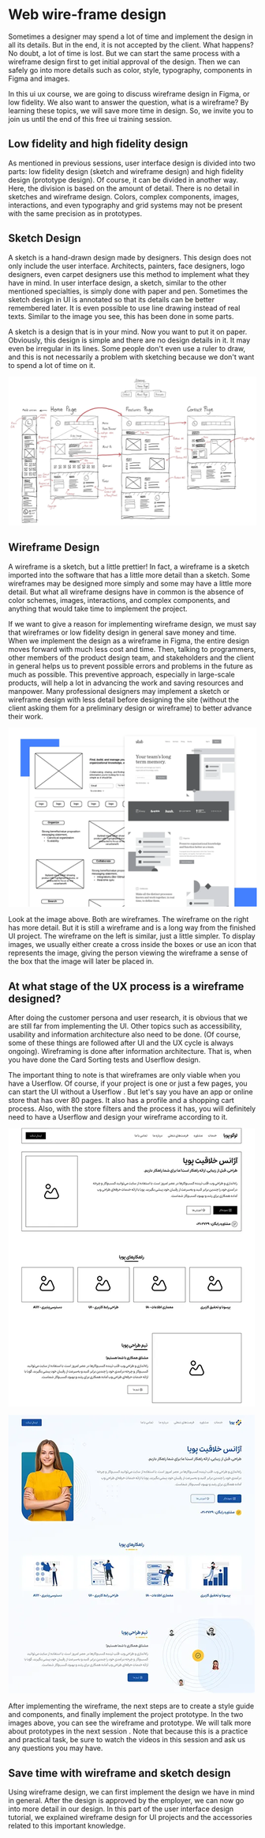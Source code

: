 # Web wire-frame design

Sometimes a designer may spend a lot of time and implement the design in all its details. But in the end, it is not accepted by the client. What happens? No doubt, a lot of time is lost. But we can start the same process with a wireframe design first to get initial approval of the design. Then we can safely go into more details such as color, style, typography, components in Figma and images.

In this ui ux course, we are going to discuss wireframe design in Figma, or low fidelity. We also want to answer the question, what is a wireframe? By learning these topics, we will save more time in design. So, we invite you to join us until the end of this free ui training session.

## Low fidelity and high fidelity design

As mentioned in previous sessions, user interface design is divided into two parts: low fidelity design (sketch and wireframe design) and high fidelity design (prototype design). Of course, it can be divided in another way. Here, the division is based on the amount of detail. There is no detail in sketches and wireframe design. Colors, complex components, images, interactions, and even typography and grid systems may not be present with the same precision as in prototypes.

## Sketch Design

A sketch is a hand-drawn design made by designers. This design does not only include the user interface. Architects, painters, face designers, logo designers, even carpet designers use this method to implement what they have in mind. In user interface design, a sketch, similar to the other mentioned specialties, is simply done with paper and pen. Sometimes the sketch design in UI is annotated so that its details can be better remembered later. It is even possible to use line drawing instead of real texts. Similar to the image you see, this has been done in some parts.

A sketch is a design that is in your mind. Now you want to put it on paper. Obviously, this design is simple and there are no design details in it. It may even be irregular in its lines. Some people don't even use a ruler to draw, and this is not necessarily a problem with sketching because we don't want to spend a lot of time on it.

![Sketching UI using pen and paper](sketch-sample.webp)

## Wireframe Design

A wireframe is a sketch, but a little prettier! In fact, a wireframe is a sketch imported into the software that has a little more detail than a sketch. Some wireframes may be designed more simply and some may have a little more detail. But what all wireframe designs have in common is the absence of color schemes, images, interactions, and complex components, and anything that would take time to implement the project.

If we want to give a reason for implementing wireframe design, we must say that wireframes or low fidelity design in general save money and time. When we implement the design as a wireframe in Figma, the entire design moves forward with much less cost and time. Then, talking to programmers, other members of the product design team, and stakeholders and the client in general helps us to prevent possible errors and problems in the future as much as possible. This preventive approach, especially in large-scale products, will help a lot in advancing the work and saving resources and manpower. Many professional designers may implement a sketch or wireframe design with less detail before designing the site (without the client asking them for a preliminary design or wireframe) to better advance their work.

![Wireframe design in Figma](wireframe-sample.webp)

Look at the image above. Both are wireframes. The wireframe on the right has more detail. But it is still a wireframe and is a long way from the finished UI project. The wireframe on the left is similar, just a little simpler. To display images, we usually either create a cross inside the boxes or use an icon that represents the image, giving the person viewing the wireframe a sense of the box that the image will later be placed in.

## At what stage of the UX process is a wireframe designed?

After doing the customer persona and user research, it is obvious that we are still far from implementing the UI. Other topics such as accessibility, usability and information architecture also need to be done. (Of course, some of these things are followed after UI and the UX cycle is always ongoing). Wireframing is done after information architecture. That is, when you have done the Card Sorting tests and Userflow design.

The important thing to note is that wireframes are only viable when you have a Userflow. Of course, if your project is one or just a few pages, you can start the UI without a Userflow . But let's say you have an app or online store that has over 80 pages. It also has a profile and a shopping cart process. Also, with the store filters and the process it has, you will definitely need to have a Userflow and design your wireframe according to it.

![Wireframe design to save time](portfolio-before.webp)

![High Fidelity design](portfolio-after.webp)

After implementing the wireframe, the next steps are to create a style guide and components, and finally implement the project prototype. In the two images above, you can see the wireframe and prototype. We will talk more about prototypes in the next session . Note that because this is a practice and practical task, be sure to watch the videos in this session and ask us any questions you may have.

## Save time with wireframe and sketch design

Using wireframe design, we can first implement the design we have in mind in general. After the design is approved by the employer, we can now go into more detail in our design. In this part of the user interface design tutorial, we explained wireframe design for UI projects and the accessories related to this important knowledge.
